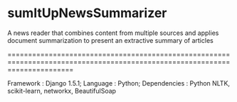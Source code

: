 sumItUpNewsSummarizer
=====================

A news reader that combines content from multiple sources and applies document summarization to present an extractive summary of articles

============================================================================================================================

Framework : Django 1.5.1;
Language : Python;
Dependencies : Python NLTK, scikit-learn, networkx, BeautifulSoap


        

